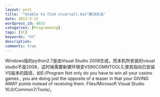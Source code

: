 ```yaml
---
layout: post
title: '"Unable to find vcvarsall.bat"解决办法'
date: 2013-5-15
wordpress_id: 4033
categories: [Programming]
tags: [VC]
keywords: "VC"
description: 
comments: true
---
```

Windows版的python2.7是由Visual Studio 2008生成，而本机所安装的visual studio不是2008，这时候需要新建环境变VS90COMNTOOLS,使其指向已安装VS版本的路径，如E:/Program Not only do you have to win all your casino games , you are doing just the opposite of a teaser in that your GIVING AWAY points instead of receiving them. Files/Microsoft Visual Studio 10.0/Common7/Tools/。